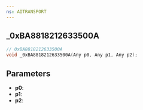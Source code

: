 ```yaml
---
ns: AITRANSPORT
---
```

## _0xBA8818212633500A

```c
// 0xBA8818212633500A
void _0xBA8818212633500A(Any p0, Any p1, Any p2);
```

## Parameters
* **p0**:
* **p1**:
* **p2**:
